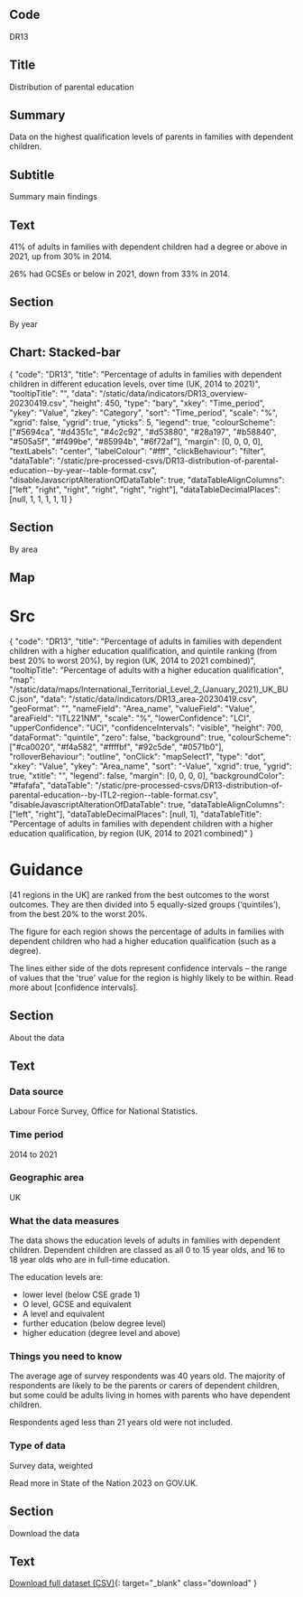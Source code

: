 ## Code
DR13

## Title
Distribution of parental education

## Summary
Data on the highest qualification levels of parents in families with dependent children.

## Subtitle
Summary main findings

## Text
41% of adults in families with dependent children had a degree or above in 2021, up from 30% in 2014.

26% had GCSEs or below in 2021, down from 33% in 2014.

## Section
By year

## Chart: Stacked-bar
{
    "code": "DR13",
    "title": "Percentage of adults in families with dependent children in different education levels, over time (UK, 2014 to 2021)",
    "tooltipTitle": "",
    "data": "/static/data/indicators/DR13_overview-20230419.csv",
    "height": 450,
    "type": "bary",
    "xkey": "Time_period",
    "ykey": "Value",
    "zkey": "Category",
    "sort": "Time_period",
    "scale": "%",
    "xgrid": false,
    "ygrid": true,
    "yticks": 5,
    "legend": true,
    "colourScheme": ["#5694ca", "#d4351c", "#4c2c92", "#d53880", "#28a197", "#b58840", "#505a5f", "#f499be", "#85994b", "#6f72af"],
    "margin": [0, 0, 0, 0],
    "textLabels": "center",
    "labelColour": "#fff",
    "clickBehaviour": "filter",
    "dataTable": "/static/pre-processed-csvs/DR13-distribution-of-parental-education--by-year--table-format.csv",
    "disableJavascriptAlterationOfDataTable": true,
    "dataTableAlignColumns": ["left", "right", "right", "right", "right", "right"],
    "dataTableDecimalPlaces": [null, 1, 1, 1, 1, 1]
}

## Section
By area

## Map
# Src
{
    "code": "DR13",
    "title": "Percentage of adults in families with dependent children with a higher education qualification, and quintile ranking (from best 20% to worst 20%), by region (UK, 2014 to 2021 combined)",
    "tooltipTitle": "Percentage of adults with a higher education qualification",
    "map": "/static/data/maps/International_Territorial_Level_2_(January_2021)_UK_BUC.json",
    "data": "/static/data/indicators/DR13_area-20230419.csv",
    "geoFormat": "",
    "nameField": "Area_name",
    "valueField": "Value",
    "areaField": "ITL221NM",
    "scale": "%",
    "lowerConfidence": "LCI",
    "upperConfidence": "UCI",
    "confidenceIntervals": "visible",
    "height": 700,
    "dataFormat": "quintile",
    "zero": false,
    "background": true,
    "colourScheme": ["#ca0020", "#f4a582", "#ffffbf", "#92c5de", "#0571b0"],
    "rolloverBehaviour": "outline",
    "onClick": "mapSelect1",
    "type": "dot",
    "xkey": "Value",
    "ykey": "Area_name",
    "sort": "-Value",
    "xgrid": true,
    "ygrid": true,
    "xtitle": "",
    "legend": false,
    "margin": [0, 0, 0, 0],
    "backgroundColor": "#fafafa",
    "dataTable": "/static/pre-processed-csvs/DR13-distribution-of-parental-education--by-ITL2-region--table-format.csv",
    "disableJavascriptAlterationOfDataTable": true,
    "dataTableAlignColumns": ["left", "right"],
    "dataTableDecimalPlaces": [null, 1],
    "dataTableTitle": "Percentage of adults in families with dependent children with a higher education qualification, by region (UK, 2014 to 2021 combined)"
}

# Guidance
[41 regions in the UK] are ranked from the best outcomes to the worst outcomes.
They are then divided into 5 equally-sized groups (‘quintiles’), from the best 20% to the worst 20%.<br>

The figure for each region shows the percentage of adults in families with dependent children who had a higher
education qualification (such as a degree).<br>

The lines either side of the dots represent confidence intervals – the range of values that the 'true' value for
the region is highly likely to be within. Read more about [confidence intervals].

## Section
About the data

## Text
### Data source
Labour Force Survey, Office for National Statistics.

### Time period
2014 to 2021

### Geographic area
UK

### What the data measures
The data shows the education levels of adults in families with dependent children.
Dependent children are classed as all 0 to 15 year olds, and 16 to 18 year olds who are in full-time education.

The education levels are:

* lower level (below CSE grade 1)
* O level, GCSE and equivalent
* A level and equivalent
* further education (below degree level)
* higher education (degree level and above)

### Things you need to know
The average age of survey respondents was 40 years old. The majority of respondents are likely to be the parents
or carers of dependent children, but some could be adults living in homes with parents who have dependent children.

Respondents aged less than 21 years old were not included. 

### Type of data
Survey data, weighted

Read more in State of the Nation 2023 on GOV.UK.

## Section
Download the data

## Text
[Download full dataset (CSV)](/static/data/full-datasets/DR13-distribution-of-parental-education--full-dataset.csv){: target="_blank" class="download" }
